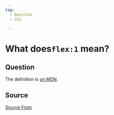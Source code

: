 ```yaml
---
tag:
  - Question
  - CSS

---
```

  
# What does`flex:1` mean?

## Question
The definition is [on MDN](https://developer.mozilla.org/en-US/docs/Web/CSS/flex).




##  Source
[Source From](https://bigfrontend.dev/question/flex-1)

  
